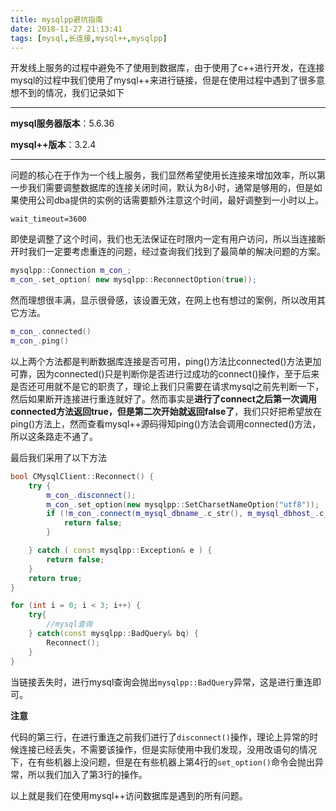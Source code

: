 ```yaml
---
title: mysqlpp避坑指南
date: 2018-11-27 21:13:41
tags: [mysql,长连接,mysql++,mysqlpp]
---
```




开发线上服务的过程中避免不了使用到数据库，由于使用了c++进行开发，在连接mysql的过程中我们使用了mysql++来进行链接，但是在使用过程中遇到了很多意想不到的情况，我们记录如下

---

**mysql服务器版本**：5.6.36

**mysql++版本**：3.2.4

---

问题的核心在于作为一个线上服务，我们显然希望使用长连接来增加效率，所以第一步我们需要调整数据库的连接关闭时间，默认为8小时，通常是够用的，但是如果使用公司dba提供的实例的话需要额外注意这个时间，最好调整到一小时以上。

```mysql
wait_timeout=3600
```

即使是调整了这个时间，我们也无法保证在时限内一定有用户访问，所以当连接断开时我们一定要考虑重连的问题，经过查询我们找到了最简单的解决问题的方案。

```c++
mysqlpp::Connection m_con_;
m_con_.set_option( new mysqlpp::ReconnectOption(true));
```



然而理想很丰满，显示很骨感，该设置无效，在网上也有想过的案例，所以改用其它方法。

```c++
m_con_.connected()
m_con_.ping()
```

以上两个方法都是判断数据库连接是否可用，ping()方法比connected()方法更加可靠，因为connected()只是判断你是否进行过成功的connect()操作，至于后来是否还可用就不是它的职责了，理论上我们只需要在请求mysql之前先判断一下，然后如果断开连接进行重连就好了。然而事实是**进行了connect之后第一次调用connected方法返回true，但是第二次开始就返回false了**，我们只好把希望放在ping()方法上，然而查看mysql++源码得知ping()方法会调用connected()方法，所以这条路走不通了。

最后我们采用了以下方法

```c++
bool CMysqlClient::Reconnect() {
    try {
        m_con_.disconnect();
        m_con_.set_option(new mysqlpp::SetCharsetNameOption("utf8"));
        if (!m_con_.connect(m_mysql_dbname_.c_str(), m_mysql_dbhost_.c_str(), m_mysql_dbuser_.c_str(), m_mysql_dbpass_.c_str() )) {
            return false;
        }   

    } catch ( const mysqlpp::Exception& e ) { 
        return false;
    }   
    return true;
}

for (int i = 0; i < 3; i++) {
	try{
		//mysql查询
	} catch(const mysqlpp::BadQuery& bq) {
		Reconnect();
	}
}

```

当链接丢失时，进行mysql查询会抛出``mysqlpp::BadQuery``异常，这是进行重连即可。

**注意**

代码的第三行，在进行重连之前我们进行了``disconnect()``操作，理论上异常的时候连接已经丢失，不需要该操作，但是实际使用中我们发现，没用改语句的情况下，在有些机器上没问题，但是在有些机器上第4行的``set_option()``命令会抛出异常，所以我们加入了第3行的操作。



以上就是我们在使用mysql++访问数据库是遇到的所有问题。